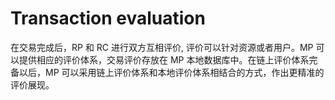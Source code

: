 # Transaction evaluation

在交易完成后，RP 和 RC 进行双方互相评价, 评价可以针对资源或者用户。MP 可以提供相应的评价体系，交易评价存放在 MP 本地数据库中。在链上评价体系完备以后，MP 可以采用链上评价体系和本地评价体系相结合的方式，作出更精准的评价展现。



